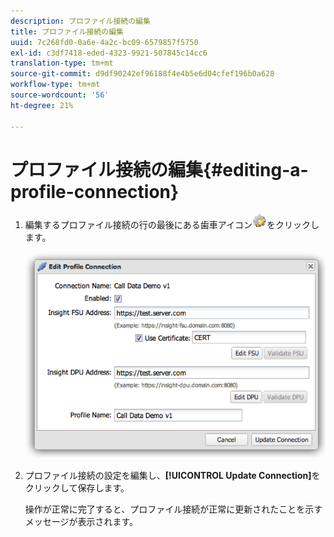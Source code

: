 ```yaml
---
description: プロファイル接続の編集
title: プロファイル接続の編集
uuid: 7c268fd0-0a6e-4a2c-bc09-6579857f5750
exl-id: c3df7418-eded-4323-9921-507845c14cc6
translation-type: tm+mt
source-git-commit: d9df90242ef96188f4e4b5e6d04cfef196b0a628
workflow-type: tm+mt
source-wordcount: '56'
ht-degree: 21%

---
```


# プロファイル接続の編集{#editing-a-profile-connection}

1. 編集するプロファイル接続の行の最後にある歯車アイコン![](assets/edit_icon.png)をクリックします。

   ![](assets/edit_profile_connection.png)

1. プロファイル接続の設定を編集し、**[!UICONTROL Update Connection]**&#x200B;をクリックして保存します。

   操作が正常に完了すると、プロファイル接続が正常に更新されたことを示すメッセージが表示されます。
